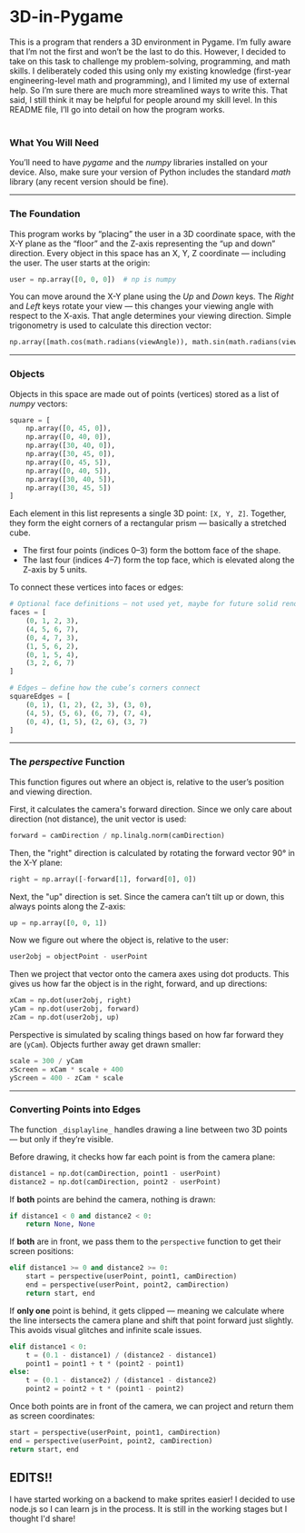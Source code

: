 # 3D-in-Pygame

This is a program that renders a 3D environment in Pygame. I’m fully aware that I’m not the first and won’t be the last to do this. However, I decided to take on this task to challenge my problem-solving, programming, and math skills. I deliberately coded this using only my existing knowledge (first-year engineering-level math and programming), and I limited my use of external help. So I’m sure there are much more streamlined ways to write this. That said, I still think it may be helpful for people around my skill level. In this README file, I’ll go into detail on how the program works.  
<br>

### What You Will Need

You’ll need to have _pygame_ and the _numpy_ libraries installed on your device. Also, make sure your version of Python includes the standard _math_ library (any recent version should be fine).

---

### The Foundation

This program works by “placing” the user in a 3D coordinate space, with the X-Y plane as the “floor” and the Z-axis representing the “up and down” direction. Every object in this space has an X, Y, Z coordinate — including the user. The user starts at the origin:

```python
user = np.array([0, 0, 0])  # np is numpy
```

You can move around the X-Y plane using the _Up_ and _Down_ keys. The _Right_ and _Left_ keys rotate your view — this changes your viewing angle with respect to the X-axis. That angle determines your viewing direction. Simple trigonometry is used to calculate this direction vector:

```python
np.array([math.cos(math.radians(viewAngle)), math.sin(math.radians(viewAngle)), 0])
```

---

### Objects

Objects in this space are made out of points (vertices) stored as a list of _numpy_ vectors:

```python
square = [
    np.array([0, 45, 0]),
    np.array([0, 40, 0]),
    np.array([30, 40, 0]),
    np.array([30, 45, 0]),
    np.array([0, 45, 5]),
    np.array([0, 40, 5]),
    np.array([30, 40, 5]),
    np.array([30, 45, 5])
]
```

Each element in this list represents a single 3D point: `[X, Y, Z]`. Together, they form the eight corners of a rectangular prism — basically a stretched cube.

- The first four points (indices 0–3) form the bottom face of the shape.
- The last four (indices 4–7) form the top face, which is elevated along the Z-axis by 5 units.

To connect these vertices into faces or edges:

```python
# Optional face definitions — not used yet, maybe for future solid rendering
faces = [
    (0, 1, 2, 3),
    (4, 5, 6, 7),
    (0, 4, 7, 3),
    (1, 5, 6, 2),
    (0, 1, 5, 4),
    (3, 2, 6, 7)
]

# Edges — define how the cube’s corners connect
squareEdges = [
    (0, 1), (1, 2), (2, 3), (3, 0),
    (4, 5), (5, 6), (6, 7), (7, 4),
    (0, 4), (1, 5), (2, 6), (3, 7)
]
```

---

### The *perspective* Function

This function figures out where an object is, relative to the user’s position and viewing direction.

First, it calculates the camera's forward direction. Since we only care about direction (not distance), the unit vector is used:

```python
forward = camDirection / np.linalg.norm(camDirection)
```

Then, the "right" direction is calculated by rotating the forward vector 90° in the X-Y plane:

```python
right = np.array([-forward[1], forward[0], 0]) 
```

Next, the "up" direction is set. Since the camera can’t tilt up or down, this always points along the Z-axis:

```python
up = np.array([0, 0, 1])
```

Now we figure out where the object is, relative to the user:

```python
user2obj = objectPoint - userPoint
```

Then we project that vector onto the camera axes using dot products. This gives us how far the object is in the right, forward, and up directions:

```python
xCam = np.dot(user2obj, right)
yCam = np.dot(user2obj, forward)
zCam = np.dot(user2obj, up)
```

Perspective is simulated by scaling things based on how far forward they are (`yCam`). Objects further away get drawn smaller:

```python
scale = 300 / yCam
xScreen = xCam * scale + 400
yScreen = 400 - zCam * scale
```

---

### Converting Points into Edges

The function `_displayline_` handles drawing a line between two 3D points — but only if they’re visible.

Before drawing, it checks how far each point is from the camera plane:

```python
distance1 = np.dot(camDirection, point1 - userPoint)
distance2 = np.dot(camDirection, point2 - userPoint)
```

If **both** points are behind the camera, nothing is drawn:

```python
if distance1 < 0 and distance2 < 0:
    return None, None
```

If **both** are in front, we pass them to the `perspective` function to get their screen positions:

```python
elif distance1 >= 0 and distance2 >= 0:
    start = perspective(userPoint, point1, camDirection)
    end = perspective(userPoint, point2, camDirection)
    return start, end
```

If **only one** point is behind, it gets clipped — meaning we calculate where the line intersects the camera plane and shift that point forward just slightly. This avoids visual glitches and infinite scale issues.

```python
elif distance1 < 0:
    t = (0.1 - distance1) / (distance2 - distance1)
    point1 = point1 + t * (point2 - point1)
else:
    t = (0.1 - distance2) / (distance1 - distance2)
    point2 = point2 + t * (point1 - point2)
```

Once both points are in front of the camera, we can project and return them as screen coordinates:

```python
start = perspective(userPoint, point1, camDirection)
end = perspective(userPoint, point2, camDirection)
return start, end
```


## EDITS!!
I have started working on a backend to make sprites easier! I decided to use node.js so I can learn js in the process. It is still in the working stages but I thought I'd share!
